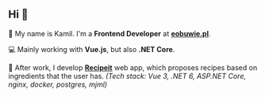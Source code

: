 ## Hi 👋

🙋 My name is Kamil. I'm a **Frontend Developer** at [**eobuwie.pl**](https://www.eobuwie.com.pl).

💻 Mainly working with **Vue.js**, but also **.NET Core**.

🍏 After work, I develop [**Recipeit**](https://recipeit.pl) web app, which proposes recipes based on ingredients that the user has. *(Tech stack: Vue 3, .NET 6, ASP.NET Core, nginx, docker, postgres, mjml)*

